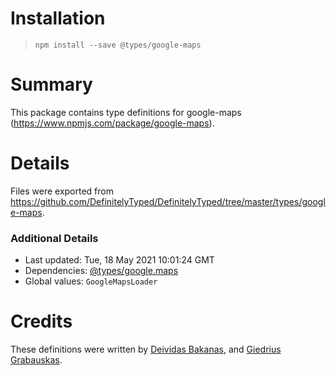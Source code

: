 # Installation
> `npm install --save @types/google-maps`

# Summary
This package contains type definitions for google-maps (https://www.npmjs.com/package/google-maps).

# Details
Files were exported from https://github.com/DefinitelyTyped/DefinitelyTyped/tree/master/types/google-maps.

### Additional Details
 * Last updated: Tue, 18 May 2021 10:01:24 GMT
 * Dependencies: [@types/google.maps](https://npmjs.com/package/@types/google.maps)
 * Global values: `GoogleMapsLoader`

# Credits
These definitions were written by [Deividas Bakanas](https://github.com/DeividasBakanas), and [Giedrius Grabauskas](https://github.com/GiedriusGrabauskas).
